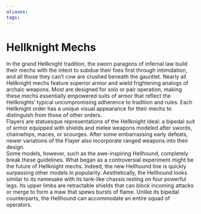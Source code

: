 ```yaml
---
aliases: 
tags: 
---
```


# Hellknight Mechs

In the grand Hellknight tradition, the sworn paragons of infernal law build their mechs with the intent to subdue their foes first through intimidation, and all those they can’t cow are crushed beneath the gauntlet. Nearly all Hellknight mechs feature superior armor and wield frightening analogs of archaic weapons. Most are designed for solo or pair operation, making these mechs essentially empowered suits of armor that reflect the Hellknights’ typical uncompromising adherence to tradition and rules. Each Hellknight order has a unique visual appearance for their mechs to distinguish from those of other orders.  
Flayers are statuesque representations of the Hellknight ideal: a bipedal suit of armor equipped with shields and melee weapons modeled after swords, chainwhips, maces, or scourges. After some embarrassing early defeats, newer variations of the Flayer also incorporate ranged weapons into their design.  
Some models, however, such as the awe-inspiring Hellhound, completely break these guidelines. What began as a controversial experiment might be the future of Hellknight mechs. Indeed, the new Hellhound line is quickly surpassing other models in popularity. Aesthetically, the Hellhound looks similar to its namesake with its tank-like chassis resting on four powerful legs. Its upper limbs are retractable shields that can block incoming attacks or merge to form a maw that spews bursts of flame. Unlike its bipedal counterparts, the Hellhound can accommodate an entire squad of operators.